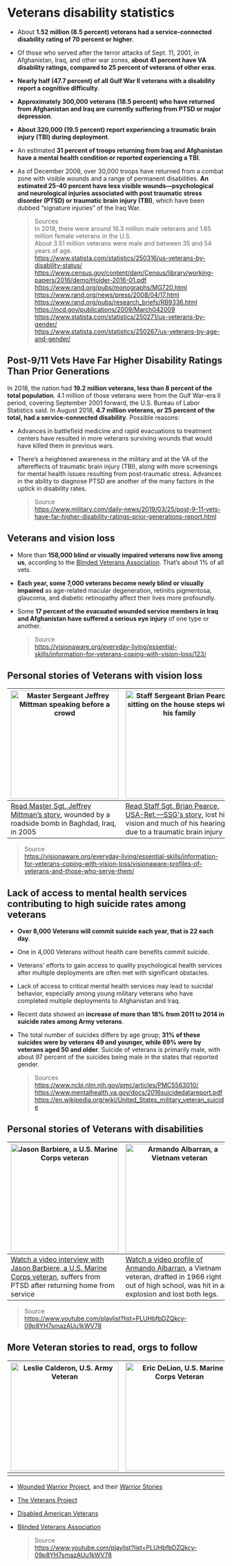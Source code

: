 # Veterans disability statistics

* About **1.52 million (8.5 percent) veterans had a service-connected disability rating of 70 percent or higher**.

* Of those who served after the terror attacks of Sept. 11, 2001, in Afghanistan, Iraq, and other war zones, **about 41 percent have VA disability ratings, compared to 25 percent of veterans of other eras**.

* **Nearly half (47.7 percent) of all Gulf War II veterans with a disability report a cognitive difficulty**. 

* **Approximately 300,000 veterans (18.5 percent) who have returned from Afghanistan and Iraq are currently suffering from PTSD or major depression**.

* **About 320,000 (19.5 percent) report experiencing a traumatic brain injury (TBI) during deployment**.

* An estimated **31 percent of troops returning from Iraq and Afghanistan have a mental health condition or reported experiencing a TBI**.

* As of December 2008, over 30,000 troops have returned from a combat zone with visible wounds and a range of permanent disabilities. **An estimated 25-40 percent have less visible wounds—psychological and neurological injuries associated with post traumatic stress disorder (PTSD) or traumatic brain injury (TBI)**, which have been dubbed “signature injuries” of the Iraq War.

    > Sources<br/>
    > In 2018, there were around 16.3 million male veterans and 1.65 million female veterans in the U.S. <br/>
    > About 3.51 million veterans were male and between 35 and 54 years of age.<br/>
    > https://www.statista.com/statistics/250316/us-veterans-by-disability-status/ <br/>
    > https://www.census.gov/content/dam/Census/library/working-papers/2016/demo/Holder-2016-01.pdf <br/>
    > https://www.rand.org/pubs/monographs/MG720.html <br/>
    > https://www.rand.org/news/press/2008/04/17.html <br/>
    > https://www.rand.org/pubs/research_briefs/RB9336.html<br/> 
    > https://ncd.gov/publications/2009/March042009 <br/>
    > https://www.statista.com/statistics/250271/us-veterans-by-gender/ <br/>
    > https://www.statista.com/statistics/250267/us-veterans-by-age-and-gender/ <br/>


## Post-9/11 Vets Have Far Higher Disability Ratings Than Prior Generations

In 2018, the nation had **19.2 million veterans, less than 8 percent of the total population**. 4.1 million of those veterans were from the Gulf War-era II period, covering September 2001 forward, the U.S. Bureau of Labor Statistics said.
In August 2018, **4.7 million veterans, or 25 percent of the total, had a service-connected disability**.
Possible reasons:
* Advances in battlefield medicine and rapid evacuations to treatment centers have resulted in more veterans surviving wounds that would have killed them in previous wars.
* There’s a heightened awareness in the military and at the VA of the aftereffects of traumatic brain injury (TBI), along with more screenings for mental health issues resulting from post-traumatic stress. Advances in the ability to diagnose PTSD are another of the many factors in the uptick in disability rates.

    > Source<br/>
    > https://www.military.com/daily-news/2019/03/25/post-9-11-vets-have-far-higher-disability-ratings-prior-generations-report.html 

## Veterans and vision loss

* More than **158,000 blind or visually impaired veterans now live among us**, according to the [Blinded Veterans Association](http://visionaware.org/everyday-living/essential-skills/information-for-veterans-coping-with-vision-loss/blinded-veterans-association-bva/). That’s about 1% of all vets.
* **Each year, some 7,000 veterans become newly blind or visually impaired** as age-related macular degeneration, retinitis pigmentosa, glaucoma, and diabetic retinopathy affect their lives more profoundly.
* Some **17 percent of the evacuated wounded service members in Iraq and Afghanistan have suffered a serious eye injury** of one type or another.  

    > Source<br/>
    > https://visionaware.org/everyday-living/essential-skills/information-for-veterans-coping-with-vision-loss/123/ 

## Personal stories of Veterans with vision loss

| <img src="https://github.com/department-of-veterans-affairs/va.gov-team/blob/master/teams/vsa/accessibility/mittman.png" alt="Master Sergeant Jeffrey Mittman speaking before a crowd" width="250px;" />                                                        | <img src="https://github.com/department-of-veterans-affairs/va.gov-team/blob/master/teams/vsa/accessibility/pearce.png" alt="Staff Sergeant Brian Pearce sitting on the house steps with his family" width="250px;" />                                                        | <img src="https://github.com/department-of-veterans-affairs/va.gov-team/blob/master/teams/vsa/accessibility/hornik.png" alt="Retired U.S. Army Captain Timothy E. Hornik playing with his daughter" width="250px;" />                                                        |
| ------------------------------------------------------------ | ------------------------------------------------------------ | ------------------------------------------------------------ |
| [Read Master Sgt. Jeffrey Mittman’s story](https://visionaware.org/emotional-support/personal-stories/veterans-personal-stories/master-sgt-jeffrey-mittman/), wounded by a roadside bomb in Baghdad, Iraq, in 2005 | [Read Staff Sgt. Brian Pearce, USA-Ret.—SSG's story](https://visionaware.org/emotional-support/personal-stories/veterans-personal-stories/staff-sgt-brian-pearce-usa-ret/), lost his vision and much of his hearing due to a traumatic brain injury | [Read the story of Timothy E. Hornik, LMSW CPT, US Army, Retired](https://visionaware.org/emotional-support/personal-stories/veterans-personal-stories/timothy-e-hornik-retired-veteran/)— shot by a sniper in 2004, causing his blindness |

   > Source <br/>
   > https://visionaware.org/everyday-living/essential-skills/information-for-veterans-coping-with-vision-loss/visionaware-profiles-of-veterans-and-those-who-serve-them/ 


## Lack of access to mental health services contributing to high suicide rates among veterans

* **Over 8,000 Veterans will commit suicide each year, that is 22 each day**.

* One in 4,000 Veterans without health care benefits commit suicide.

* Veterans’ efforts to gain access to quality psychological health services after multiple deployments are often met with significant obstacles. 

* Lack of access to critical mental health services may lead to suicidal behavior, especially among young military veterans who have completed multiple deployments to Afghanistan and Iraq. 

* Recent data showed an **increase of more than 18% from 2011 to 2014 in suicide rates among Army veterans**. 

* The total number of suicides differs by age group; **31% of these suicides were by veterans 49 and younger, while 69% were by veterans aged 50 and older**. Suicide of veterans is primarily male, with about 97 percent of the suicides being male in the states that reported gender.

    > Sources<br/>
    > https://www.ncbi.nlm.nih.gov/pmc/articles/PMC5563010/ <br/>
    > https://www.mentalhealth.va.gov/docs/2016suicidedatareport.pdf <br/>
    > https://en.wikipedia.org/wiki/United_States_military_veteran_suicide 

## Personal stories of Veterans with disabilities

| <img src="https://github.com/department-of-veterans-affairs/va.gov-team/blob/master/teams/vsa/accessibility/barbiere.png" alt="Jason Barbiere, a U.S. Marine Corps veteran" width="250px;" />                                                        | <img src="https://github.com/department-of-veterans-affairs/va.gov-team/blob/master/teams/vsa/accessibility/albarran.png" alt="Armando Albarran, a Vietnam veteran" width="250px;" />                                                        | <img src="https://github.com/department-of-veterans-affairs/va.gov-team/blob/master/teams/vsa/accessibility/mazyck.png" alt="CeCe Mazyck, U.S. Army Veteran" width="250px;" />                                                        |
| ------------------------------------------------------------ | ------------------------------------------------------------ | ------------------------------------------------------------ |
| [Watch a video interview with Jason Barbiere, a U.S. Marine Corps veteran](https://youtu.be/xtale6SIz3g), suffers from PTSD after returning home from service | [Watch a video profile of Armando Albarran](https://youtu.be/0KMRYQqpn-s), a Vietnam veteran, drafted in 1966 right out of high school, was hit in an explosion and lost both legs. | [Watch CeCe Mazyck share her story ](https://youtu.be/XnCzL4sg5x4)of how she overcame disabling injuries received in a parachute accident while serving in the military |

   > Source<br/>
   > https://www.youtube.com/playlist?list=PLUHbfbDZQkcy-09p8YH7smazAUu1kWV78 

## More Veteran stories to read, orgs to follow

| <img src="https://github.com/department-of-veterans-affairs/va.gov-team/blob/master/teams/vsa/accessibility/Calderon.png" alt="Leslie Calderon, U.S. Army Veteran" width="250px;" /> | <img src="https://github.com/department-of-veterans-affairs/va.gov-team/blob/master/teams/vsa/accessibility/DeLion.png" alt="Eric DeLion, U.S. Marine Corps Veteran" width="250px;" /> | <img src="https://github.com/department-of-veterans-affairs/va.gov-team/blob/master/teams/vsa/accessibility/Rodriguez.png" alt="SFC Michael Rodriguez, Army Special Operations OEF Veteran" width="250px;" /> |
| ----- | ----- | ----- |
|       |       |       |

* [Wounded Warrior Project](https://www.woundedwarriorproject.org/), and their [Warrior Stories](https://newsroom.woundedwarriorproject.org/warrior-stories)

* [The Veterans Project](https://www.thevetsproject.com/the-blog)

* [Disabled American Veterans](https://www.dav.org/)

* [Blinded Veterans Association](https://www.bva.org/)

  > Source<br/>
  > https://www.youtube.com/playlist?list=PLUHbfbDZQkcy-09p8YH7smazAUu1kWV78 

